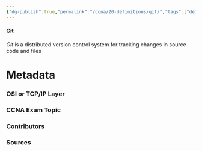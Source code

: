 ```yaml
---
{"dg-publish":true,"permalink":"/ccna/20-definitions/git/","tags":["defs_ccna"],"created":"2023-11-05T10:55:11.000-08:00","updated":"2023-11-08T13:57:56.000-08:00"}
---
```


#### Git
*Git* is a distributed version control system for tracking changes in source code and files

# Metadata
### OSI or TCP/IP Layer

### CCNA Exam Topic

### Contributors

### Sources


